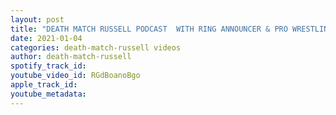 ```yaml
---
layout: post
title: "DEATH MATCH RUSSELL PODCAST  WITH RING ANNOUNCER & PRO WRESTLING PERSONALITY NADIAH HUNTER CHARISMA"
date: 2021-01-04
categories: death-match-russell videos
author: death-match-russell
spotify_track_id: 
youtube_video_id: RGdBoanoBgo
apple_track_id: 
youtube_metadata: 
---
```

